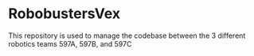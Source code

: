 # RobobustersVex

This repository is used to manage the codebase between the 3 different robotics teams 597A, 597B, and 597C
